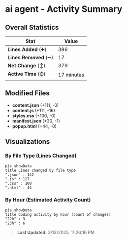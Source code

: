 # ai agent - Activity Summary 

## Overall Statistics

| Stat                   | Value                                                             |
| ---------------------- | ----------------------------------------------------------------- |
| **Lines Added** (➕)   | 396                                          |
| **Lines Removed** (➖) | 17                                        |
| **Net Change** (↕)    | 379                |
| **Active Time** (⌚)   | 17 minutes |


## Modified Files
- **content.json** (+111, -0)
- **content.js** (+111, -16)
- **styles.css** (+100, -0)
- **manifest.json** (+30, -1)
- **popup.html** (+44, -0)

## Visualizations

### By File Type (Lines Changed)

```mermaid
pie showData
title Lines changed by file type
".json" : 142
".js" : 127
".css" : 100
".html" : 44
```

### By Hour (Estimated Activity Count)

```mermaid
pie showData
title Coding activity by hour (count of changes)
"22h" : 3
"23h" : 6
```


> **Last Updated:** 3/13/2025, 11:26:16 PM